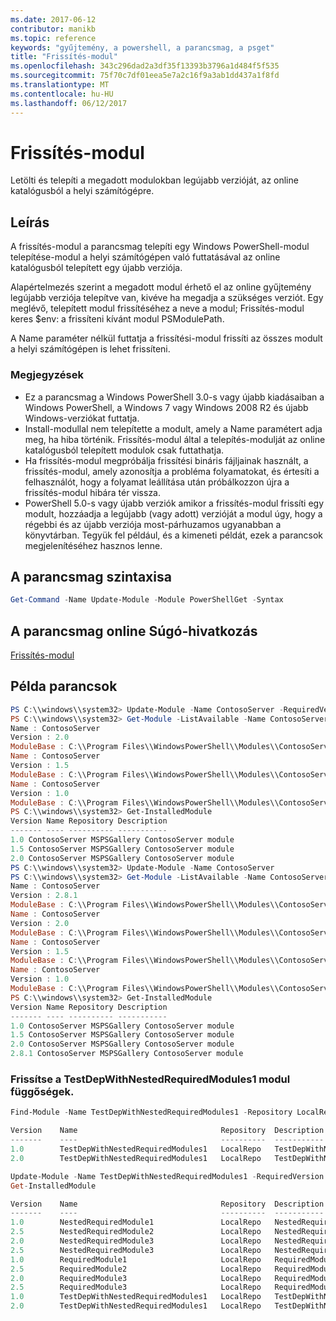 ```yaml
---
ms.date: 2017-06-12
contributor: manikb
ms.topic: reference
keywords: "gyűjtemény, a powershell, a parancsmag, a psget"
title: "Frissítés-modul"
ms.openlocfilehash: 343c296dad2a3df35f13393b3796a1d484f5f535
ms.sourcegitcommit: 75f70c7df01eea5e7a2c16f9a3ab1dd437a1f8fd
ms.translationtype: MT
ms.contentlocale: hu-HU
ms.lasthandoff: 06/12/2017
---
```

# <a name="update-module"></a>Frissítés-modul

Letölti és telepíti a megadott modulokban legújabb verzióját, az online katalógusból a helyi számítógépre.

## <a name="description"></a>Leírás

A frissítés-modul a parancsmag telepíti egy Windows PowerShell-modul telepítése-modul a helyi számítógépen való futtatásával az online katalógusból telepített egy újabb verziója.

Alapértelmezés szerint a megadott modul érhető el az online gyűjtemény legújabb verziója telepítve van, kivéve ha megadja a szükséges verziót. Egy meglévő, telepített modul frissítéséhez a neve a modul; Frissítés-modul keres $env: a frissíteni kívánt modul PSModulePath.

A Name paraméter nélkül futtatja a frissítési-modul frissíti az összes modult a helyi számítógépen is lehet frissíteni.

### <a name="notes"></a>Megjegyzések

- Ez a parancsmag a Windows PowerShell 3.0-s vagy újabb kiadásaiban a Windows PowerShell, a Windows 7 vagy Windows 2008 R2 és újabb Windows-verziókat futtatja.
- Install-modullal nem telepítette a modult, amely a Name paramétert adja meg, ha hiba történik. Frissítés-modul által a telepítés-modulját az online katalógusból telepített modulok csak futtathatja.
- Ha frissítés-modul megpróbálja frissítési bináris fájljainak használt, a frissítés-modul, amely azonosítja a probléma folyamatokat, és értesíti a felhasználót, hogy a folyamat leállítása után próbálkozzon újra a frissítés-modul hibára tér vissza.
- PowerShell 5.0-s vagy újabb verziók amikor a frissítés-modul frissíti egy modult, hozzáadja a legújabb (vagy adott) verzióját a modul úgy, hogy a régebbi és az újabb verziója most-párhuzamos ugyanabban a könyvtárban. Tegyük fel például, és a kimeneti példát, ezek a parancsok megjelenítéséhez hasznos lenne.


## <a name="cmdlet-syntax"></a>A parancsmag szintaxisa
```powershell
Get-Command -Name Update-Module -Module PowerShellGet -Syntax
```

## <a name="cmdlet-online-help-reference"></a>A parancsmag online Súgó-hivatkozás

[Frissítés-modul](http://go.microsoft.com/fwlink/?LinkID=398576)


## <a name="example-commands"></a>Példa parancsok

```powershell
PS C:\\windows\\system32> Update-Module -Name ContosoServer -RequiredVersion 1.5
PS C:\\windows\\system32> Get-Module -ListAvailable -Name ContosoServer | Format-List Name,Version,ModuleBase
Name : ContosoServer
Version : 2.0
ModuleBase : C:\\Program Files\\WindowsPowerShell\\Modules\\ContosoServer\\2.0
Name : ContosoServer
Version : 1.5
ModuleBase : C:\\Program Files\\WindowsPowerShell\\Modules\\ContosoServer\\1.5
Name : ContosoServer
Version : 1.0
ModuleBase : C:\\Program Files\\WindowsPowerShell\\Modules\\ContosoServer\\1.0
PS C:\\windows\\system32> Get-InstalledModule
Version Name Repository Description
------- ---- ---------- -----------
1.0 ContosoServer MSPSGallery ContosoServer module
1.5 ContosoServer MSPSGallery ContosoServer module
2.0 ContosoServer MSPSGallery ContosoServer module
PS C:\\windows\\system32> Update-Module -Name ContosoServer
PS C:\\windows\\system32> Get-Module -ListAvailable -Name ContosoServer | Format-List Name,Version,ModuleBase
Name : ContosoServer
Version : 2.8.1
ModuleBase : C:\\Program Files\\WindowsPowerShell\\Modules\\ContosoServer\\2.8.1
Name : ContosoServer
Version : 2.0
ModuleBase : C:\\Program Files\\WindowsPowerShell\\Modules\\ContosoServer\\2.0
Name : ContosoServer
Version : 1.5
ModuleBase : C:\\Program Files\\WindowsPowerShell\\Modules\\ContosoServer\\1.5
Name : ContosoServer
Version : 1.0
ModuleBase : C:\\Program Files\\WindowsPowerShell\\Modules\\ContosoServer\\1.0
PS C:\\windows\\system32> Get-InstalledModule
Version Name Repository Description
------- ---- ---------- -----------
1.0 ContosoServer MSPSGallery ContosoServer module
1.5 ContosoServer MSPSGallery ContosoServer module
2.0 ContosoServer MSPSGallery ContosoServer module
2.8.1 ContosoServer MSPSGallery ContosoServer module
```


###  <a name="update-the-testdepwithnestedrequiredmodules1-module-with-dependencies"></a>Frissítse a TestDepWithNestedRequiredModules1 modul függőségek.
```powershell
Find-Module -Name TestDepWithNestedRequiredModules1 -Repository LocalRepo -AllVersions

Version    Name                                Repository  Description
-------    ----                                ----------  -----------
1.0        TestDepWithNestedRequiredModules1   LocalRepo   TestDepWithNestedRequiredModules1 module
2.0        TestDepWithNestedRequiredModules1   LocalRepo   TestDepWithNestedRequiredModules1 module

Update-Module -Name TestDepWithNestedRequiredModules1 -RequiredVersion 2.0
Get-InstalledModule

Version    Name                                Repository  Description
-------    ----                                ----------  -----------
1.0        NestedRequiredModule1               LocalRepo   NestedRequiredModule1 module
2.5        NestedRequiredModule2               LocalRepo   NestedRequiredModule2 module
2.0        NestedRequiredModule3               LocalRepo   NestedRequiredModule3 module
2.5        NestedRequiredModule3               LocalRepo   NestedRequiredModule3 module
1.0        RequiredModule1                     LocalRepo   RequiredModule1 module
2.5        RequiredModule2                     LocalRepo   RequiredModule2 module
2.0        RequiredModule3                     LocalRepo   RequiredModule3 module
2.5        RequiredModule3                     LocalRepo   RequiredModule3 module
1.0        TestDepWithNestedRequiredModules1   LocalRepo   TestDepWithNestedRequiredModules1 module
2.0        TestDepWithNestedRequiredModules1   LocalRepo   TestDepWithNestedRequiredModules1 module
```

